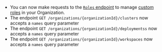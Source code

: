 
- You can now make requests to the [`Roles` endpoint](https://docs.astronomer.io/api/iam-api-reference/role/list-role-templates) to manage [custom roles](https://docs.astronomer.io/astro/customize-deployment-roles) in your Organization.
- The endpoint `GET /organizations/{organizationId}/clusters` now accepts a `names` query parameter
- The endpoint `GET /organizations/{organizationId}/deploymentss` now accepts a `names` query parameter
- The endpoint `GET /organizations/{organizationId}/workspaces` now accepts a `names` query parameter
  